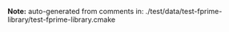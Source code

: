 **Note:** auto-generated from comments in: ./test/data/test-fprime-library/test-fprime-library.cmake

